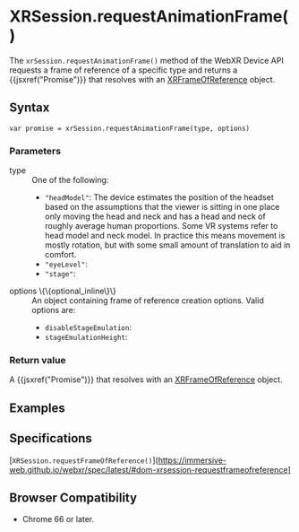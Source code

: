 # XRSession.requestAnimationFrame()

The `xrSession.requestAnimationFrame()` method of the WebXR Device API requests a frame of reference of a specific type and returns a \{\{jsxref("Promise")\}\} that resolves with an <a href="xrframeofreference.md">XRFrameOfReference</a> object.

## Syntax

```
var promise = xrSession.requestAnimationFrame(type, options)
```

### Parameters

<dl>
  <dt>type</dt>
  <dd>One of the following:
    <ul>
      <li><code>"headModel"</code>: The device estimates the position of the headset based on the assumptions that the viewer is sitting in one place only moving the head and neck and has a head and neck of roughly average human proportions. Some VR systems refer to head model and neck model. In practice this means movement is mostly rotation, but with some small amount of translation to aid in comfort.</li>
      <li><code>"eyeLevel"</code>:</li>
      <li><code>"stage"</code>:</li>
    </ul>
  </dd>
  <dt>options \{\{optional_inline\}\}</dt>
  <dd>An object containing frame of reference creation options. Valid options are:
    <ul>
      <li><code>disableStageEmulation</code>:</li>
      <li><code>stageEmulationHeight</code>:</li>
    </ul>
  </dd>
</dl>

### Return value

A \{\{jsxref("Promise")\}\} that resolves with an <a href="xrframeofreference.md">XRFrameOfReference</a> object.

## Examples

## Specifications

[`XRSession.requestFrameOfReference()`](https://immersive-web.github.io/webxr/spec/latest/#dom-xrsession-requestframeofreference]

## Browser Compatibility

* Chrome 66 or later.
